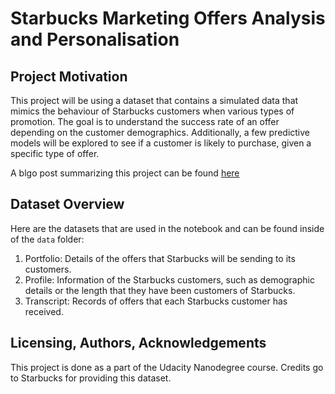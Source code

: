 # Starbucks Marketing Offers Analysis and Personalisation

## Project Motivation
This project will be using a dataset that contains a simulated data that mimics the behaviour of Starbucks customers when various types of promotion. The goal is to understand the success rate of an offer depending on the customer demographics.
Additionally, a few predictive models will be explored to see if a customer is likely to purchase, given a specific type of offer.

A blgo post summarizing this project can be found [here](https://lsndjie.medium.com/starbucks-marketing-offer-analysis-and-personalisation-159d62ccd51d)


## Dataset Overview
Here are the datasets that are used in the notebook and can be found inside of the `data` folder:
1. Portfolio: Details of the offers that Starbucks will be sending to its customers.
2. Profile: Information of the Starbucks customers, such as demographic details or the length that they have been customers of Starbucks.
3. Transcript: Records of offers that each Starbucks customer has received.

## Licensing, Authors, Acknowledgements
This project is done as a part of the Udacity Nanodegree course. Credits go to Starbucks for providing this dataset.
